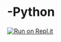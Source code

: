 # -Python
[![Run on Repl.it](https://repl.it/badge/github/dugin-dan/-Python)](https://repl.it/github/dugin-dan/-Python)